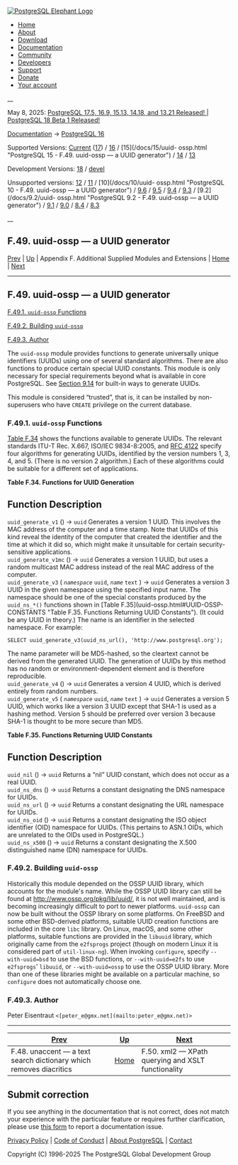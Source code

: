[ ![PostgreSQL Elephant Logo](/media/img/about/press/elephant.png) ](/)

  * [Home](/ "Home")
  * [About](/about/ "About")
  * [Download](/download/ "Download")
  * [Documentation](/docs/ "Documentation")
  * [Community](/community/ "Community")
  * [Developers](/developer/ "Developers")
  * [Support](/support/ "Support")
  * [Donate](/about/donate/ "Donate")
  * [Your account](/account/ "Your account")

__

May 8, 2025: [ PostgreSQL 17.5, 16.9, 15.13, 14.18, and 13.21 Released! ](/about/news/postgresql-175-169-1513-1418-and-1321-released-3072/) | [ PostgreSQL 18 Beta 1 Released! ](/about/news/postgresql-18-beta-1-released-3070/)

[Documentation](/docs/ "Documentation") -> [PostgreSQL
16](/docs/16/index.html)

Supported Versions: [Current](/docs/current/uuid-ossp.html "PostgreSQL 17 -
F.49. uuid-ossp — a UUID generator") ([17](/docs/17/uuid-ossp.html "PostgreSQL
17 - F.49. uuid-ossp — a UUID generator")) / [16](/docs/16/uuid-ossp.html
"PostgreSQL 16 - F.49. uuid-ossp — a UUID generator") / [15](/docs/15/uuid-
ossp.html "PostgreSQL 15 - F.49. uuid-ossp — a UUID generator") /
[14](/docs/14/uuid-ossp.html "PostgreSQL 14 - F.49. uuid-ossp — a UUID
generator") / [13](/docs/13/uuid-ossp.html "PostgreSQL 13 - F.49. uuid-ossp —
a UUID generator")

Development Versions: [18](/docs/18/uuid-ossp.html "PostgreSQL 18 -
F.49. uuid-ossp — a UUID generator") / [devel](/docs/devel/uuid-ossp.html
"PostgreSQL devel - F.49. uuid-ossp — a UUID generator")

Unsupported versions: [12](/docs/12/uuid-ossp.html "PostgreSQL 12 -
F.49. uuid-ossp — a UUID generator") / [11](/docs/11/uuid-ossp.html
"PostgreSQL 11 - F.49. uuid-ossp — a UUID generator") / [10](/docs/10/uuid-
ossp.html "PostgreSQL 10 - F.49. uuid-ossp — a UUID generator") /
[9.6](/docs/9.6/uuid-ossp.html "PostgreSQL 9.6 - F.49. uuid-ossp — a UUID
generator") / [9.5](/docs/9.5/uuid-ossp.html "PostgreSQL 9.5 - F.49. uuid-ossp
— a UUID generator") / [9.4](/docs/9.4/uuid-ossp.html "PostgreSQL 9.4 -
F.49. uuid-ossp — a UUID generator") / [9.3](/docs/9.3/uuid-ossp.html
"PostgreSQL 9.3 - F.49. uuid-ossp — a UUID generator") / [9.2](/docs/9.2/uuid-
ossp.html "PostgreSQL 9.2 - F.49. uuid-ossp — a UUID generator") /
[9.1](/docs/9.1/uuid-ossp.html "PostgreSQL 9.1 - F.49. uuid-ossp — a UUID
generator") / [9.0](/docs/9.0/uuid-ossp.html "PostgreSQL 9.0 - F.49. uuid-ossp
— a UUID generator") / [8.4](/docs/8.4/uuid-ossp.html "PostgreSQL 8.4 -
F.49. uuid-ossp — a UUID generator") / [8.3](/docs/8.3/uuid-ossp.html
"PostgreSQL 8.3 - F.49. uuid-ossp — a UUID generator")

__

F.49. uuid-ossp — a UUID generator  
---  
[Prev](unaccent.html "F.48. unaccent — a text search dictionary which removes diacritics")  | [Up](contrib.html "Appendix F. Additional Supplied Modules and Extensions") | Appendix F. Additional Supplied Modules and Extensions | [Home](index.html "PostgreSQL 16.9 Documentation") |  [Next](xml2.html "F.50. xml2 — XPath querying and XSLT functionality")  
  
* * *

## F.49. uuid-ossp — a UUID generator #

[F.49.1. `uuid-ossp` Functions](uuid-ossp.html#UUID-OSSP-FUNCTIONS-SECT)

[F.49.2. Building `uuid-ossp`](uuid-ossp.html#UUID-OSSP-BUILDING)

[F.49.3. Author](uuid-ossp.html#UUID-OSSP-AUTHOR)

The `uuid-ossp` module provides functions to generate universally unique
identifiers (UUIDs) using one of several standard algorithms. There are also
functions to produce certain special UUID constants. This module is only
necessary for special requirements beyond what is available in core
PostgreSQL. See [Section 9.14](functions-uuid.html "9.14. UUID Functions") for
built-in ways to generate UUIDs.

This module is considered “trusted”, that is, it can be installed by non-
superusers who have `CREATE` privilege on the current database.

### F.49.1. `uuid-ossp` Functions #

[Table F.34](uuid-ossp.html#UUID-OSSP-FUNCTIONS "Table F.34. Functions for
UUID Generation") shows the functions available to generate UUIDs. The
relevant standards ITU-T Rec. X.667, ISO/IEC 9834-8:2005, and [RFC
4122](https://datatracker.ietf.org/doc/html/rfc4122) specify four algorithms
for generating UUIDs, identified by the version numbers 1, 3, 4, and 5. (There
is no version 2 algorithm.) Each of these algorithms could be suitable for a
different set of applications.

**Table  F.34. Functions for UUID Generation**

Function Description  
---  
`uuid_generate_v1` () → `uuid` Generates a version 1 UUID. This involves the
MAC address of the computer and a time stamp. Note that UUIDs of this kind
reveal the identity of the computer that created the identifier and the time
at which it did so, which might make it unsuitable for certain security-
sensitive applications.  
`uuid_generate_v1mc` () → `uuid` Generates a version 1 UUID, but uses a random
multicast MAC address instead of the real MAC address of the computer.  
`uuid_generate_v3` ( _`namespace`_ `uuid`, _`name`_ `text` ) → `uuid`
Generates a version 3 UUID in the given namespace using the specified input
name. The namespace should be one of the special constants produced by the
`uuid_ns_*()` functions shown in [Table F.35](uuid-ossp.html#UUID-OSSP-
CONSTANTS "Table F.35. Functions Returning UUID Constants"). (It could be any
UUID in theory.) The name is an identifier in the selected namespace. For
example:

    
    
    SELECT uuid_generate_v3(uuid_ns_url(), 'http://www.postgresql.org');
    

The name parameter will be MD5-hashed, so the cleartext cannot be derived from
the generated UUID. The generation of UUIDs by this method has no random or
environment-dependent element and is therefore reproducible.  
`uuid_generate_v4` () → `uuid` Generates a version 4 UUID, which is derived
entirely from random numbers.  
`uuid_generate_v5` ( _`namespace`_ `uuid`, _`name`_ `text` ) → `uuid`
Generates a version 5 UUID, which works like a version 3 UUID except that
SHA-1 is used as a hashing method. Version 5 should be preferred over version
3 because SHA-1 is thought to be more secure than MD5.  
  
  

**Table  F.35. Functions Returning UUID Constants**

Function Description  
---  
`uuid_nil` () → `uuid` Returns a “nil” UUID constant, which does not occur as
a real UUID.  
`uuid_ns_dns` () → `uuid` Returns a constant designating the DNS namespace for
UUIDs.  
`uuid_ns_url` () → `uuid` Returns a constant designating the URL namespace for
UUIDs.  
`uuid_ns_oid` () → `uuid` Returns a constant designating the ISO object
identifier (OID) namespace for UUIDs. (This pertains to ASN.1 OIDs, which are
unrelated to the OIDs used in PostgreSQL.)  
`uuid_ns_x500` () → `uuid` Returns a constant designating the X.500
distinguished name (DN) namespace for UUIDs.  
  
  

### F.49.2. Building `uuid-ossp` #

Historically this module depended on the OSSP UUID library, which accounts for
the module's name. While the OSSP UUID library can still be found at
<http://www.ossp.org/pkg/lib/uuid/>, it is not well maintained, and is
becoming increasingly difficult to port to newer platforms. `uuid-ossp` can
now be built without the OSSP library on some platforms. On FreeBSD and some
other BSD-derived platforms, suitable UUID creation functions are included in
the core `libc` library. On Linux, macOS, and some other platforms, suitable
functions are provided in the `libuuid` library, which originally came from
the `e2fsprogs` project (though on modern Linux it is considered part of
`util-linux-ng`). When invoking `configure`, specify `--with-uuid=bsd` to use
the BSD functions, or `--with-uuid=e2fs` to use `e2fsprogs`' `libuuid`, or
`--with-uuid=ossp` to use the OSSP UUID library. More than one of these
libraries might be available on a particular machine, so `configure` does not
automatically choose one.

### F.49.3. Author #

Peter Eisentraut `<[peter_e@gmx.net](mailto:peter_e@gmx.net)>`

* * *

[Prev](unaccent.html "F.48. unaccent — a text search dictionary which removes diacritics")  | [Up](contrib.html "Appendix F. Additional Supplied Modules and Extensions") |  [Next](xml2.html "F.50. xml2 — XPath querying and XSLT functionality")  
---|---|---  
F.48. unaccent — a text search dictionary which removes diacritics  | [Home](index.html "PostgreSQL 16.9 Documentation") |  F.50. xml2 — XPath querying and XSLT functionality  
  
## Submit correction

If you see anything in the documentation that is not correct, does not match
your experience with the particular feature or requires further clarification,
please use [this form](/account/comments/new/16/uuid-ossp.html/) to report a
documentation issue.

[Privacy Policy](/about/privacypolicy) | [Code of Conduct](/about/policies/coc/) | [About PostgreSQL](/about/) | [Contact](/about/contact/)  

Copyright (C) 1996-2025 The PostgreSQL Global Development Group


